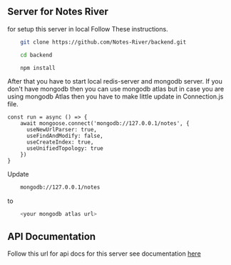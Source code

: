 ## Server for Notes River

for setup this server in local Follow These instructions.

```bash
    git clone https://github.com/Notes-River/backend.git
```

```bash 
    cd backend
```

```bash
    npm install
```

After that you have to start local redis-server and mongodb server. If you don't have mongodb then you can use mongodb atlas but in case you are using mongodb Atlas then you have to make little update in Connection.js file. 

```
const run = async () => {
    await mongoose.connect('mongodb://127.0.0.1/notes', {
      useNewUrlParser: true,
      useFindAndModify: false,
      useCreateIndex: true,
      useUnifiedTopology: true
    })
}
```

Update 
```bash
    mongodb://127.0.0.1/notes
```
to 

```bash
    <your mongodb atlas url>
```

## API Documentation

Follow this url for api docs for this server
see documentation [here](https://documenter.getpostman.com/view/11583515/UzQvsQjs)